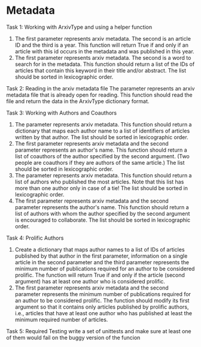 # Metadata
Task 1: Working with ArxivType and using a helper function
1. The first parameter represents arxiv metadata. The second is an article ID and the third is a year. This function will return True if and only if an article with this id occurs in the metadata and was published in this year. 
2. The first parameter represents arxiv metadata. The second is a word to search for in the metadata. This function should return a list of the IDs of articles that contain this keyword in their title and/or abstract. The list should be sorted in lexicographic order.

Task 2: Reading in the arxiv metadata file
The parameter represents an arxiv metadata file that is already open for reading. This function should read the file and return the data in the ArxivType dictionary format. 

Task 3: Working with Authors and Coauthors
1. The parameter represents arxiv metadata. This function should return a dictionary that maps each author name to a list of identifiers of articles written by that author. The list should be sorted in lexicographic order.
2. The first parameter represents arxiv metadata and the second parameter represents an author's name. This function should return a list of coauthors of the author specified by the second argument. (Two people are coauthors if they are authors of the same article.) The list should be sorted in lexicographic order.
3. The parameter represents arxiv metadata. This function should return a list of authors who published the most articles. Note that this list has more than one author only in case of a tie! The list should be sorted in lexicographic order.
4. The first parameter represents arxiv metadata and the second parameter represents the author's name. This function should return a list of authors with whom the author specified by the second argument is encouraged to collaborate. The list should be sorted in lexicographic order.

Task 4: Prolific Authors
1. Create a dictionary that maps author names to a list of IDs of articles published by that author in the first parameter, information on a single article in the second parameter and the third parameter represents the minimum number of publications required for an author to be considered prolific. The function will return True if and only if the article (second argument) has at least one author who is considered prolific.
2. The first parameter represents arxiv metadata and the second parameter represents the minimum number of publications required for an author to be considered prolific. The function should modify its first argument so that it contains only articles published by prolific authors, i.e., articles that have at least one author who has published at least the minimum required number of articles.

Task 5: Required Testing
write a set of unittests and make sure at least one of them would fail on the buggy version of the funcion 
